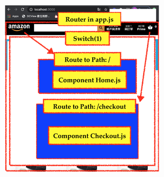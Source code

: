 ![Image of Yaktocat](https://github.com/DoungBarry/amazon_challenage-BarryYu/blob/master/image_home/Screen%20Shot%202020-10-17%20at%205.18.44%20PM.png)

